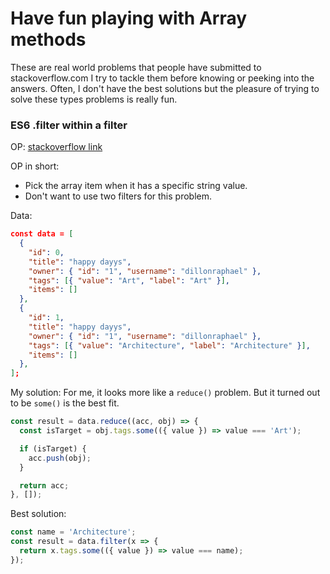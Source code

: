 # Have fun playing with Array methods

These are real world problems that people have submitted to stackoverflow.com
I try to tackle them before knowing or peeking into the answers. Often, I don't have the best solutions but the pleasure of trying to solve these types problems is really fun.

### ES6 .filter within a filter

OP: [stackoverflow link](https://stackoverflow.com/questions/51128388/es6-filter-within-a-filter)

OP in short:

- Pick the array item when it has a specific string value.
- Don't want to use two filters for this problem.

Data:

```json
const data = [
  {
    "id": 0,
    "title": "happy dayys",
    "owner": { "id": "1", "username": "dillonraphael" },
    "tags": [{ "value": "Art", "label": "Art" }],
    "items": []
  },
  {
    "id": 1,
    "title": "happy dayys",
    "owner": { "id": "1", "username": "dillonraphael" },
    "tags": [{ "value": "Architecture", "label": "Architecture" }],
    "items": []
  },
];
```

My solution:
For me, it looks more like a `reduce()` problem. But it turned out to be `some()` is the best fit.

```js
const result = data.reduce((acc, obj) => {
  const isTarget = obj.tags.some(({ value }) => value === 'Art');

  if (isTarget) {
    acc.push(obj);
  }

  return acc;
}, []);
```

Best solution:

```js
const name = 'Architecture';
const result = data.filter(x => {
  return x.tags.some(({ value }) => value === name);
});
```
